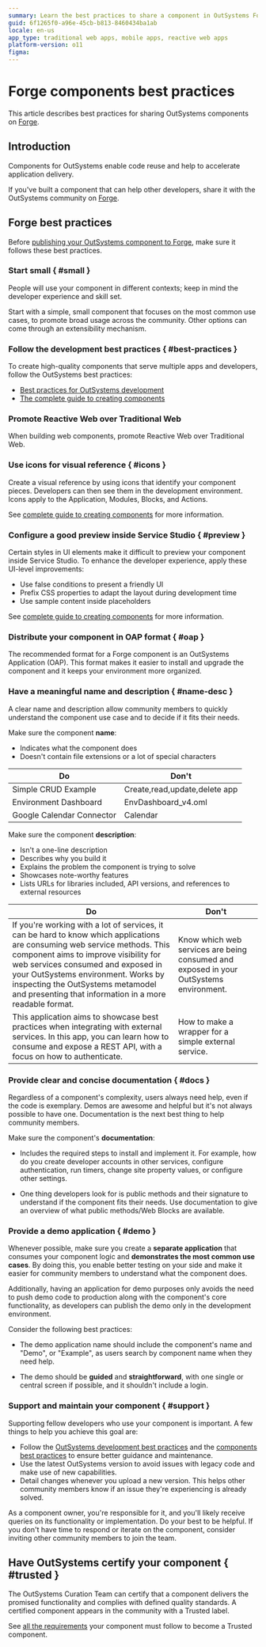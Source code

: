 ```yaml
---
summary: Learn the best practices to share a component in OutSystems Forge.
guid: 6f1265f0-a96e-45cb-b813-8460434ba1ab
locale: en-us
app_type: traditional web apps, mobile apps, reactive web apps
platform-version: o11
figma:
---
```


# Forge components best practices

This article describes best practices for sharing OutSystems components on [Forge](https://www.outsystems.com/forge/).

## Introduction

Components for OutSystems enable code reuse and help to accelerate application delivery.

If you've built a component that can help other developers, share it with the OutSystems community on [Forge](https://www.outsystems.com/forge/).

## Forge best practices

Before [publishing your OutSystems component to Forge](https://success.outsystems.com/Support/Forge_Components/Forge_FAQs/Sharing_a_Project#How_do_I_publish_a_component.3F), make sure it follows these best practices.

### Start small { #small }

People will use your component in different contexts; keep in mind the developer experience and skill set.

Start with a simple, small component that focuses on the most common use cases, to promote broad usage across the community. Other options can come through an extensibility mechanism. 

### Follow the development best practices { #best-practices }

To create high-quality components that serve multiple apps and developers, follow the OutSystems best practices:

* [Best practices for OutSystems development](https://success.outsystems.com/Documentation/Best_Practices/Development)
* [The complete guide to creating components](The-Complete-Guide-to-Creating-Components.md)

### Promote Reactive Web over Traditional Web

When building web components, promote Reactive Web over Traditional Web.

### Use icons for visual reference { #icons }

Create a visual reference by using icons that identify your component pieces. Developers can then see them in the development environment. Icons apply to the Application, Modules, Blocks, and Actions.

See [complete guide to creating components](The-Complete-Guide-to-Creating-Components.md#icons) for more information.

### Configure a good preview inside Service Studio { #preview }

Certain styles in UI elements make it difficult to preview your component inside Service Studio. To enhance the developer experience, apply these UI-level improvements:

* Use false conditions to present a friendly UI
* Prefix CSS properties to adapt the layout during development time
* Use sample content inside placeholders

See [complete guide to creating components](The-Complete-Guide-to-Creating-Components.md#good-preview) for more information.

### Distribute your component in OAP format { #oap }

The recommended format for a Forge component is an OutSystems Application (OAP). This format makes it easier to install and upgrade the component and it keeps your environment more organized.

### Have a meaningful name and description { #name-desc }

A clear name and description allow community members to quickly understand the component use case and to decide if it fits their needs.

Make sure the component **name**:

* Indicates what the component does
* Doesn't contain file extensions or a lot of special characters

| Do      | Don't   |
|---------|---------|
| Simple CRUD Example | Create,read,update,delete app |
| Environment Dashboard | EnvDashboard_v4.oml |
| Google Calendar Connector | Calendar |

Make sure the component **description**:

* Isn't a one-line description
* Describes why you build it
* Explains the problem the component is trying to solve
* Showcases note-worthy features
* Lists URLs for libraries included, API versions, and references to external resources

| Do      | Don't   |
|---------|---------|
| If you're working with a lot of services, it can be hard to know which applications are consuming web service methods. This component aims to improve visibility for web services consumed and exposed in your OutSystems environment. Works by inspecting the OutSystems metamodel and presenting that information in a more readable format. | Know which web services are being consumed and exposed in your OutSystems environment. |
| This application aims to showcase best practices when integrating with external services. In this app, you can learn how to consume and expose a REST API, with a focus on how to authenticate. | How to make a wrapper for a simple external service. |

### Provide clear and concise documentation { #docs }

Regardless of a component's complexity, users always need help, even if the code is exemplary. Demos are awesome and helpful but it's not always possible to have one. Documentation is the next best thing to help community members.

Make sure the component's **documentation**:

* Includes the required steps to install and implement it. For example, how do you create developer accounts in other services, configure authentication, run timers, change site property values, or configure other settings.

* One thing developers look for is public methods and their signature to understand if the component fits their needs. Use documentation to give an overview of what public methods/Web Blocks are available.

### Provide a demo application { #demo }

Whenever possible, make sure you create a **separate application** that consumes your component logic and **demonstrates the most common use cases**. By doing this, you enable better testing on your side and make it easier for community members to understand what the component does. 

Additionally, having an application for demo purposes only avoids the need to push demo code to production along with the component's core functionality, as developers can publish the demo only in the development environment.

Consider the following best practices:

* The demo application name should include the component's name and "Demo", or "Example", as users search by component name when they need help.

* The demo should be **guided** and **straightforward**, with one single or central screen if possible, and it shouldn't include a login.

### Support and maintain your component { #support }

Supporting fellow developers who use your component is important. A few things to help you achieve this goal are:

* Follow the [OutSystems development best practices](https://success.outsystems.com/Documentation/Best_Practices/Development) and the [components best practices](The-Complete-Guide-to-Creating-Components.md) to ensure better guidance and maintenance.
* Use the latest OutSystems version to avoid issues with legacy code and make use of new capabilities.
* Detail changes whenever you upload a new version. This helps other community members know if an issue they're experiencing is already solved.

As a component owner, you're responsible for it, and you'll likely  receive queries on its functionality or implementation. Do your best to be helpful. If you don't have time to respond or iterate on the component, consider inviting other community members to join the team.

## Have OutSystems certify your component { #trusted }

The OutSystems Curation Team can certify that a component delivers the promised functionality and complies with defined quality standards. A certified component appears in the community with a Trusted label.

See [all the requirements](https://success.outsystems.com/Support/Forge_Components/Forge_FAQs/Trusted_components_requirements) your component must follow to become a Trusted component.
